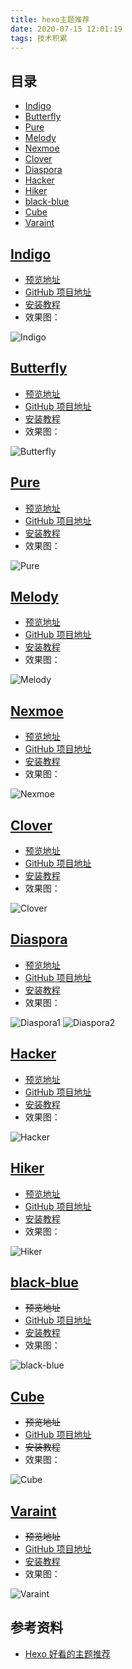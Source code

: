 ```yaml
---
title: hexo主题推荐
date: 2020-07-15 12:01:19
tags: 技术积累
---
```


## 目录

* [Indigo](#Indigo)
* [Butterfly](#Butterfly)
* [Pure](#Pure)
* [Melody](#Melody)
* [Nexmoe](#Nexmoe)
* [Clover](#Clover)
* [Diaspora](#Diaspora)
* [Hacker](#Hacker)
* [Hiker](#Hiker)
* [black-blue](#black-blue)
* [Cube](#Cube)
* [Varaint](#Varaint)

## [Indigo](#Indigo)

* [预览地址](https://www.imys.net/)
* [GitHub 项目地址](https://github.com/yscoder/hexo-theme-indigo)
* [安装教程](https://github.com/yscoder/hexo-theme-indigo/wiki)
* 效果图：

![Indigo](hexo主题推荐/Indigo.png)

## [Butterfly](#Butterfly)

* [预览地址](https://jerryc.me/)
* [GitHub 项目地址](https://github.com/jerryc127/hexo-theme-butterfly)
* [安装教程](https://jerryc.me/posts/21cfbf15/)
* 效果图：

![Butterfly](https://img-blog.csdnimg.cn/20190816091627682.png?x-oss-process=image/watermark,type_ZmFuZ3poZW5naGVpdGk,shadow_10,text_aHR0cHM6Ly9ibG9nLmNzZG4ubmV0L3pnZDgyNjIzNzcxMA==,size_16,color_FFFFFF,t_70)

## [Pure](#Pure)

* [预览地址](https://blog.cofess.com/)
* [GitHub 项目地址](https://github.com/cofess/hexo-theme-pure)
* [安装教程](https://blog.cofess.com/2017/11/01/hexo-blog-theme-pure-usage-description.html)
* 效果图：

![Pure](https://img-blog.csdnimg.cn/20190816091713359.png?x-oss-process=image/watermark,type_ZmFuZ3poZW5naGVpdGk,shadow_10,text_aHR0cHM6Ly9ibG9nLmNzZG4ubmV0L3pnZDgyNjIzNzcxMA==,size_16,color_FFFFFF,t_70)

## [Melody](#Melody)

* [预览地址](https://molunerfinn.com/)
* [GitHub 项目地址](https://github.com/Molunerfinn/hexo-theme-melody)
* [安装教程](https://github.com/Molunerfinn/hexo-theme-melody)
* 效果图：

![Melody](https://img-blog.csdnimg.cn/20190816091738576.png?x-oss-process=image/watermark,type_ZmFuZ3poZW5naGVpdGk,shadow_10,text_aHR0cHM6Ly9ibG9nLmNzZG4ubmV0L3pnZDgyNjIzNzcxMA==,size_16,color_FFFFFF,t_70)

## [Nexmoe](#Nexmoe)

* [预览地址](https://nexmoe.com/)
* [GitHub 项目地址](https://github.com/nexmoe/hexo-theme-nexmoe)
* [安装教程](https://nexmoe.com/hexo-theme-nexmoe.html)
* 效果图：

![Nexmoe](https://img-blog.csdnimg.cn/20190816091825224.png?x-oss-process=image/watermark,type_ZmFuZ3poZW5naGVpdGk,shadow_10,text_aHR0cHM6Ly9ibG9nLmNzZG4ubmV0L3pnZDgyNjIzNzcxMA==,size_16,color_FFFFFF,t_70)

## [Clover](#Clover)

* [预览地址](https://esappear.github.io/clover/)
* [GitHub 项目地址](https://github.com/esappear/hexo-theme-clover)
* [安装教程](https://github.com/esappear/hexo-theme-clover)
* 效果图：

![Clover](hexo主题推荐/Clover.png)

## [Diaspora](#Diaspora)

* [预览地址](https://fech.in/)
* [GitHub 项目地址](https://github.com/Fechin/hexo-theme-diaspora)
* [安装教程](https://github.com/Fechin/hexo-theme-diaspora)
* 效果图：

![Diaspora1](hexo主题推荐/Diaspora1.jpg)
![Diaspora2](https://img-blog.csdnimg.cn/20190816092926768.png?x-oss-process=image/watermark,type_ZmFuZ3poZW5naGVpdGk,shadow_10,text_aHR0cHM6Ly9ibG9nLmNzZG4ubmV0L3pnZDgyNjIzNzcxMA==,size_16,color_FFFFFF,t_70)

## [Hacker](#Hacker)

* [预览地址](https://blog.daraw.cn/)
* [GitHub 项目地址](https://github.com/CodeDaraW/Hacker)
* [安装教程](https://github.com/CodeDaraW/Hacker)
* 效果图：

![Hacker](hexo主题推荐/Hacker.jpg)

## [Hiker](#Hiker)

* [预览地址](https://itimetraveler.github.io/hexo-theme-hiker/)
* [GitHub 项目地址](https://github.com/iTimeTraveler/hexo-theme-hiker)
* [安装教程](https://github.com/iTimeTraveler/hexo-theme-hiker/blob/master/README.cn.md)
* 效果图：

![Hiker](hexo主题推荐/Hiker.png)

## [black-blue](#black-blue)

* ~~预览地址~~
* [GitHub 项目地址](https://github.com/maochunguang/black-blue)
* [安装教程](https://github.com/maochunguang/black-blue)
* 效果图：

![black-blue](hexo主题推荐/black-blue.png)

## [Cube](#Cube)

* ~~预览地址~~
* [GitHub 项目地址](https://github.com/ZEROKISEKI/hexo-theme-cube)
* ~~安装教程~~
* 效果图：

![Cube](https://img-blog.csdnimg.cn/20190816094150954.png?x-oss-process=image/watermark,type_ZmFuZ3poZW5naGVpdGk,shadow_10,text_aHR0cHM6Ly9ibG9nLmNzZG4ubmV0L3pnZDgyNjIzNzcxMA==,size_16,color_FFFFFF,t_70)

## [Varaint](#Varaint)

* ~~预览地址~~
* [GitHub 项目地址](https://github.com/justpsvm/hexo-theme-varaint)
* [安装教程](https://github.com/justpsvm/hexo-theme-varaint)
* 效果图：

![Varaint](hexo主题推荐/Varaint.png)

## 参考资料

* [Hexo 好看的主题推荐](https://blog.csdn.net/zgd826237710/article/details/99671027)